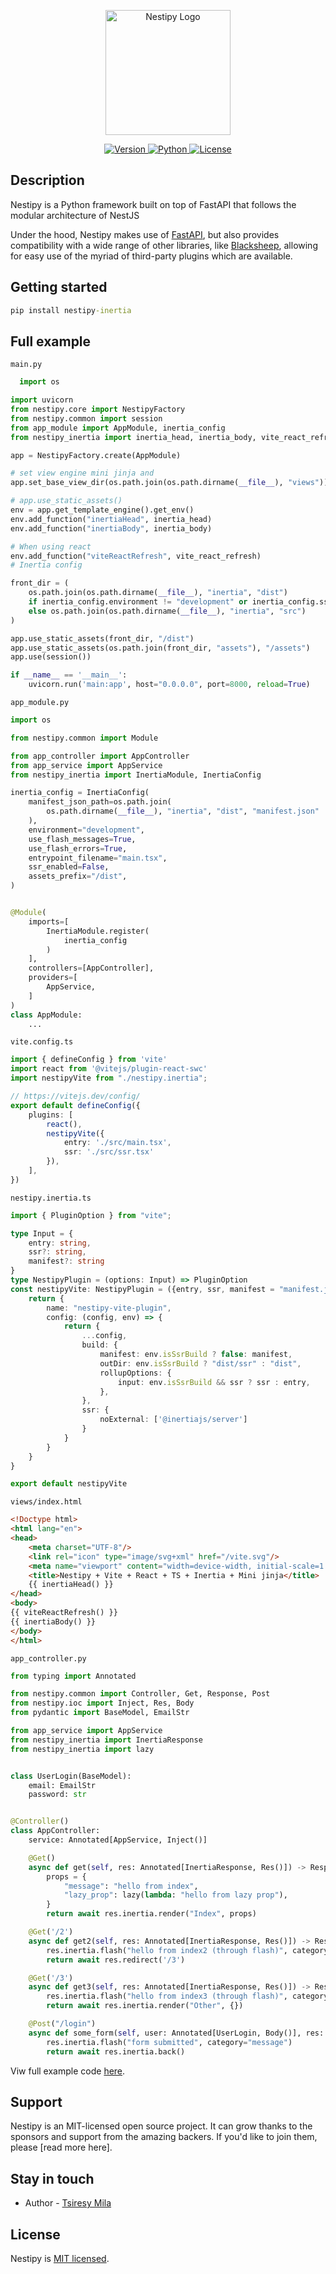 <p align="center">
  <a target="_blank"><img src="https://raw.githubusercontent.com/nestipy/nestipy/release-v1/nestipy.png" width="200" alt="Nestipy Logo" /></a></p>
<p align="center">
    <a href="https://pypi.org/project/nestipy">
        <img src="https://img.shields.io/pypi/v/nestipy?color=%2334D058&label=pypi%20package" alt="Version">
    </a>
    <a href="https://pypi.org/project/nestipy">
        <img src="https://img.shields.io/pypi/pyversions/nestipy.svg?color=%2334D058" alt="Python">
    </a>
    <a href="https://github.com/tsiresymila1/nestipy/blob/main/LICENSE">
        <img src="https://img.shields.io/github/license/tsiresymila1/nestipy" alt="License">
    </a>
</p>

## Description

<p>Nestipy is a Python framework built on top of FastAPI that follows the modular architecture of NestJS</p>
<p>Under the hood, Nestipy makes use of <a href="https://fastapi.tiangolo.com/" target="_blank">FastAPI</a>, but also provides compatibility with a wide range of other libraries, like <a href="https://fastapi.tiangolo.com/" target="_blank">Blacksheep</a>, allowing for easy use of the myriad of third-party plugins which are available.</p>

## Getting started

```cmd
pip install nestipy-inertia
```
## Full example
`main.py`
```python
  import os

import uvicorn
from nestipy.core import NestipyFactory
from nestipy.common import session
from app_module import AppModule, inertia_config
from nestipy_inertia import inertia_head, inertia_body, vite_react_refresh

app = NestipyFactory.create(AppModule)

# set view engine mini jinja and
app.set_base_view_dir(os.path.join(os.path.dirname(__file__), "views"))

# app.use_static_assets()
env = app.get_template_engine().get_env()
env.add_function("inertiaHead", inertia_head)
env.add_function("inertiaBody", inertia_body)

# When using react
env.add_function("viteReactRefresh", vite_react_refresh)
# Inertia config

front_dir = (
    os.path.join(os.path.dirname(__file__), "inertia", "dist")
    if inertia_config.environment != "development" or inertia_config.ssr_enabled is True
    else os.path.join(os.path.dirname(__file__), "inertia", "src")
)

app.use_static_assets(front_dir, "/dist")
app.use_static_assets(os.path.join(front_dir, "assets"), "/assets")
app.use(session())

if __name__ == '__main__':
    uvicorn.run('main:app', host="0.0.0.0", port=8000, reload=True)


```
`app_module.py`
```python
import os

from nestipy.common import Module

from app_controller import AppController
from app_service import AppService
from nestipy_inertia import InertiaModule, InertiaConfig

inertia_config = InertiaConfig(
    manifest_json_path=os.path.join(
        os.path.dirname(__file__), "inertia", "dist", "manifest.json"
    ),
    environment="development",
    use_flash_messages=True,
    use_flash_errors=True,
    entrypoint_filename="main.tsx",
    ssr_enabled=False,
    assets_prefix="/dist",
)


@Module(
    imports=[
        InertiaModule.register(
            inertia_config
        )
    ],
    controllers=[AppController],
    providers=[
        AppService,
    ]
)
class AppModule:
    ...

```

`vite.config.ts`
```ts
import { defineConfig } from 'vite'
import react from '@vitejs/plugin-react-swc'
import nestipyVite from "./nestipy.inertia";

// https://vitejs.dev/config/
export default defineConfig({
    plugins: [
        react(),
        nestipyVite({
            entry: './src/main.tsx',
            ssr: './src/ssr.tsx'
        }),
    ],
})

```

`nestipy.inertia.ts`
```ts
import { PluginOption } from "vite";

type Input = {
    entry: string,
    ssr?: string,
    manifest?: string
}
type NestipyPlugin = (options: Input) => PluginOption
const nestipyVite: NestipyPlugin = ({entry, ssr, manifest = "manifest.json"}) => {
    return {
        name: "nestipy-vite-plugin",
        config: (config, env) => {
            return {
                ...config,
                build: {
                    manifest: env.isSsrBuild ? false: manifest,
                    outDir: env.isSsrBuild ? "dist/ssr" : "dist",
                    rollupOptions: {
                        input: env.isSsrBuild && ssr ? ssr : entry,
                    },
                },
                ssr: {
                    noExternal: ['@inertiajs/server']
                }
            }
        }
    }
}

export default nestipyVite

```

`views/index.html`
```html
<!Doctype html>
<html lang="en">
<head>
    <meta charset="UTF-8"/>
    <link rel="icon" type="image/svg+xml" href="/vite.svg"/>
    <meta name="viewport" content="width=device-width, initial-scale=1.0"/>
    <title>Nestipy + Vite + React + TS + Inertia + Mini jinja</title>
    {{ inertiaHead() }}
</head>
<body>
{{ viteReactRefresh() }}
{{ inertiaBody() }}
</body>
</html>

```
`app_controller.py`
```python
from typing import Annotated

from nestipy.common import Controller, Get, Response, Post
from nestipy.ioc import Inject, Res, Body
from pydantic import BaseModel, EmailStr

from app_service import AppService
from nestipy_inertia import InertiaResponse
from nestipy_inertia import lazy


class UserLogin(BaseModel):
    email: EmailStr
    password: str


@Controller()
class AppController:
    service: Annotated[AppService, Inject()]

    @Get()
    async def get(self, res: Annotated[InertiaResponse, Res()]) -> Response:
        props = {
            "message": "hello from index",
            "lazy_prop": lazy(lambda: "hello from lazy prop"),
        }
        return await res.inertia.render("Index", props)

    @Get('/2')
    async def get2(self, res: Annotated[InertiaResponse, Res()]) -> Response:
        res.inertia.flash("hello from index2 (through flash)", category="message")
        return await res.redirect('/3')

    @Get('/3')
    async def get3(self, res: Annotated[InertiaResponse, Res()]) -> Response:
        res.inertia.flash("hello from index3 (through flash)", category="message")
        return await res.inertia.render("Other", {})

    @Post("/login")
    async def some_form(self, user: Annotated[UserLogin, Body()], res: Annotated[InertiaResponse, Res()]) -> Response:
        res.inertia.flash("form submitted", category="message")
        return await res.inertia.back()

```
Viw full example code [here](https://github.com/nestipy/inertia/tree/main/example).
## Support

Nestipy is an MIT-licensed open source project. It can grow thanks to the sponsors and support from the amazing backers.
If you'd like to join them, please [read more here].

## Stay in touch

- Author - [Tsiresy Mila](https://tsiresymila.vercel.app)

## License

Nestipy is [MIT licensed](LICENSE).
